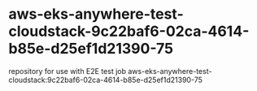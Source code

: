 # aws-eks-anywhere-test-cloudstack-9c22baf6-02ca-4614-b85e-d25ef1d21390-75
repository for use with E2E test job aws-eks-anywhere-test-cloudstack:9c22baf6-02ca-4614-b85e-d25ef1d21390-75

